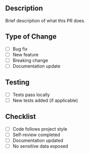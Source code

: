 ## Description

Brief description of what this PR does.

## Type of Change

- [ ] Bug fix
- [ ] New feature
- [ ] Breaking change
- [ ] Documentation update

## Testing

- [ ] Tests pass locally
- [ ] New tests added (if applicable)

## Checklist

- [ ] Code follows project style
- [ ] Self-review completed
- [ ] Documentation updated
- [ ] No sensitive data exposed
